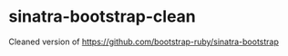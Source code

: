 sinatra-bootstrap-clean
=======================

Cleaned version of https://github.com/bootstrap-ruby/sinatra-bootstrap
